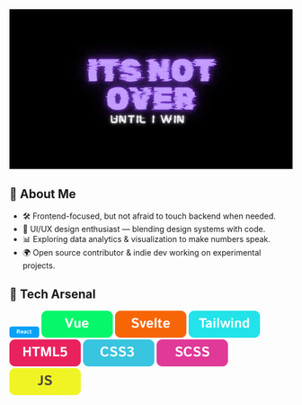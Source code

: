 <img src="https://github.com/Agrazel1459/Agrazel1459/blob/main/profileGITHUB.jpg"/>

## 🧩 About Me
- 🛠️ Frontend-focused, but not afraid to touch backend when needed.  
- 🎨 UI/UX design enthusiast — blending design systems with code.  
- 📊 Exploring data analytics & visualization to make numbers speak.  
- 🌍 Open source contributor & indie dev working on experimental projects.  

## 🔧 Tech Arsenal
<img src="https://github.com/Agrazel1459/Agrazel1459/blob/main/SkillBTN1.png" height="20px"/>
<img src="https://github.com/Agrazel1459/Agrazel1459/blob/main/SkillBTN2.png" />
<img src="https://github.com/Agrazel1459/Agrazel1459/blob/main/SkillBTN3.png" />
<img src="https://github.com/Agrazel1459/Agrazel1459/blob/main/SkillBTN4.png" />
<img src="https://github.com/Agrazel1459/Agrazel1459/blob/main/SkillBTN5.png" />
<img src="https://github.com/Agrazel1459/Agrazel1459/blob/main/SkillBTN6.png" />
<img src="https://github.com/Agrazel1459/Agrazel1459/blob/main/SkillBTN7.png" />
<img src="https://github.com/Agrazel1459/Agrazel1459/blob/main/SkillBTN8.png" />
